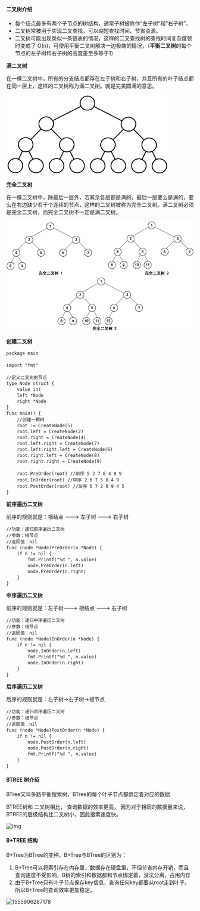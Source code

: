 #### 二叉树介绍

+ 每个结点最多有两个子节点的树结构，通常子树被称作“左子树”和“右子树”。
+ 二叉树常被用于实现二叉查找，可以缩短查找时间、节省资源。
+ 二叉树可能出现类似一条链表的情况，这样的二叉查找树的查找时间复杂度顿时变成了 O(n)，可使用平衡二叉树解决一边极端的情况，（**平衡二叉树**的每个节点的左子树和右子树的高度差至多等于1）

**满二叉树**

在一棵二叉树中，所有的分支结点都存在左子树和右子树，并且所有的叶子结点都在同一层上，这样的二叉树称为满二叉树。就是完美圆满的意思。

![满二叉树](./img/4-191206111KL06.gif)

**完全二叉树**

在一棵二叉树中，除最后一层外，若其余各层都是满的，最后一层要么是满的，要么在右边缺少若干个连续的节点，这样的二叉树被称为完全二叉树。满二叉树必须是完全二叉树，而完全二叉树不一定是满二叉树。

![完全二叉树](./img/4-191206111T2U3.gif)



**创建二叉树**

```
package main

import "fmt"

//定义二叉树的节点
type Node struct {
	value int
	left *Node
	right *Node
}
func main() {
	//创建一颗树
	root := CreateNode(5)
	root.left = CreateNode(2)
	root.right = CreateNode(4)
	root.left.right = CreateNode(7)
	root.left.right.left = CreateNode(6)
	root.right.left = CreateNode(8)
	root.right.right = CreateNode(9)
	
	root.PreOrder(root) //前序 5 2 7 6 4 8 9 
	root.InOrder(root) //中序 2 6 7 5 8 4 9 
	root.PostOrder(root) //后序 6 7 2 8 9 4 5 
}
```

**前序遍历二叉树**

前序的规则就是：根结点 ---> 左子树 ---> 右子树

```
//功能：递归前序遍历二叉树
//参数：根节点
//返回值：nil
func (node *Node)PreOrder(n *Node) {
	if n != nil {
		fmt.Printf("%d ", n.value)
		node.PreOrder(n.left)
		node.PreOrder(n.right)
	}
}
```

**中序遍历二叉树**

前序的规则就是：左子树---> 根结点 ---> 右子树

```
//功能：递归中序遍历二叉树
//参数：根节点
//返回值：nil
func (node *Node)InOrder(n *Node) {
	if n != nil {
		node.InOrder(n.left)
		fmt.Printf("%d ", n.value)
		node.InOrder(n.right)
	}
}
```

**后序遍历二叉树**

后序的规则就是：左子树->右子树->根节点

```
//功能：递归后序遍历二叉树
//参数：根节点
//返回值：nil
func (node *Node)PostOrder(n *Node) {
	if n != nil {
		node.PostOrder(n.left)
		node.PostOrder(n.right)
		fmt.Printf("%d ", n.value)
	}
}
```



 #### BTREE 树介绍

BTree又叫多路平衡搜索树，BTree的每个叶子节点都绑定着对应的数据

BTREE树和 二叉树相比， 查询数据的效率更高， 因为对于相同的数据量来说，BTREE的层级结构比二叉树小，因此搜索速度快。



![img](/Users/yuyu/Desktop/study/mynotes/数据结构和算法/img/image-20201230142234983.png)

#### B+TREE 结构

B+Tree为BTree的变种，B+Tree与BTree的区别为：

1. B+Tree可以将索引存在内存里，数据存在硬盘里，不但节省内存开销，而且查询速度不受影响，B树的索引和数据都和节点绑定着，没法分离，占用内存
2. 由于B+Tree只有叶子节点保存key信息，查询任何key都要从root走到叶子。所以B+Tree的查询效率更加稳定。

![1555906287178](/Users/yuyu/Desktop/study/mynotes/数据结构和算法/img/00001.jpg) 

